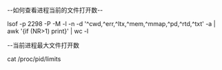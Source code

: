 --如何查看进程当前的文件打开数--

lsof -p 2298 -P -M -l -n -d '^cwd,^err,^ltx,^mem,^mmap,^pd,^rtd,^txt' -a | awk '{if (NR>1) print}' | wc -l

--当前进程最大文件打开数
 
cat /proc/pid/limits
